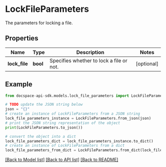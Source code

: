 # LockFileParameters
The parameters for locking a file.

## Properties

Name | Type | Description | Notes
------------ | ------------- | ------------- | -------------
**lock_file** | **bool** | Specifies whether to lock a file or not. | [optional] 

## Example

```python
from docspace-api-sdk.models.lock_file_parameters import LockFileParameters

# TODO update the JSON string below
json = "{}"
# create an instance of LockFileParameters from a JSON string
lock_file_parameters_instance = LockFileParameters.from_json(json)
# print the JSON string representation of the object
print(LockFileParameters.to_json())

# convert the object into a dict
lock_file_parameters_dict = lock_file_parameters_instance.to_dict()
# create an instance of LockFileParameters from a dict
lock_file_parameters_from_dict = LockFileParameters.from_dict(lock_file_parameters_dict)
```
[[Back to Model list]](../README.md#documentation-for-models) [[Back to API list]](../README.md#documentation-for-api-endpoints) [[Back to README]](../README.md)


